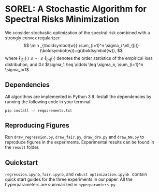 # SOREL: A Stochastic Algorithm for Spectral Risks Minimization

We consider stochastic optimization of the spectral risk combined with a strongly convex regularizer:
$$
\min _{\boldsymbol{w}} \sum_{i=1}^n \sigma_i \ell_{[i]}(\boldsymbol{w})+g(\boldsymbol{w}),
$$
where $\ell_{[1]}(\cdot) \leq \cdots \leq \ell_{[n]}(\cdot)$ denotes the order statistics of the empirical loss distribution, and $0 \leq$ $\sigma_1 \leq \cdots \leq \sigma_n, \sum_{i=1}^n \sigma_i=1$.

## Dependencies

All algorithms are implemented in Python 3.8. Install the dependencies by running the following code in your terminal

```
pip install -r requirements.txt
```

## Reproducing Figures

Run `draw_regression.py`,  `draw_fair.py`,  `draw_dro.py` and  `draw_NN.py` to reproduce figures in the experiments. Experimental results can be found in the  `result` folder.

## Quickstart

`regression.ipynb`, `fair.ipynb`, and  `robust optimization.ipynb `  contain quick start guides for the three experiments in our paper. All the hyperparameters are summarized in `hyperparamters.py`.

